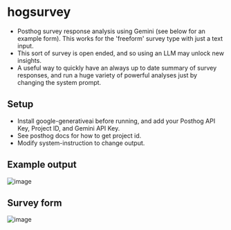 # hogsurvey
- Posthog survey response analysis using Gemini (see below for an example form). This works for the 'freeform' survey type with just a text input.
- This sort of survey is open ended, and so using an LLM may unlock new insights.
- A useful way to quickly have an always up to date summary of survey responses, and run a huge variety of powerful analyses just by changing the system prompt.

## Setup
- Install google-generativeai before running, and add your Posthog API Key, Project ID, and Gemini API Key.
- See posthog docs for how to get project id.
- Modify system-instruction to change output.

## Example output
![image](https://github.com/mdave0/hogsurvey/assets/29395487/633cf4ba-f70c-45e8-9a17-e69007e50a7f)

## Survey form
![image](https://github.com/mdave0/hogsurvey/assets/29395487/cf8deae3-6ba2-4dc0-85b2-318dffe5da26)

